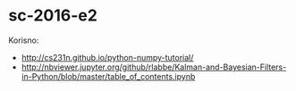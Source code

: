 # sc-2016-e2

Korisno:
- http://cs231n.github.io/python-numpy-tutorial/
- http://nbviewer.jupyter.org/github/rlabbe/Kalman-and-Bayesian-Filters-in-Python/blob/master/table_of_contents.ipynb
